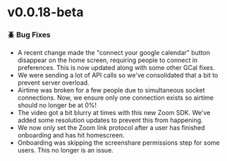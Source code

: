 # v0.0.18-beta

### 🪲 Bug Fixes
 - A recent change made the "connect your google calendar" button disappear on the home screen, requiring people to connect in preferences. This is now updated along with some other GCal fixes.
 - We were sending a lot of API calls so we've consolidated that a bit to prevent server overload.
 - Airtime was broken for a few people due to simultaneous socket connections. Now, we ensure only one connection exists so airtime should no longer be at 0%!
 - The video got a bit blurry at times with this new Zoom SDK. We've added some resolution updates to prevent this from happening.
 - We now only set the Zoom link protocol after a user has finished onboarding and has hit homescreen.
 - Onboarding was skipping the screenshare permissions step for some users. This no longer is an issue.
